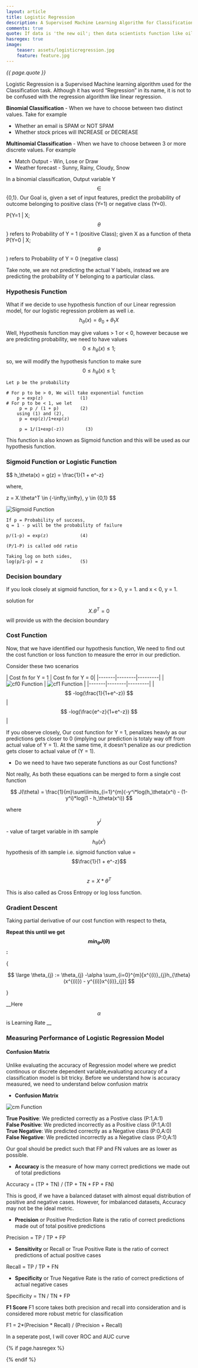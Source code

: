 ```yaml
---
layout: article
title: Logistic Regression
description: A Supervised Machine Learning Algorithm for Classification
comments: true
quote: If data is 'the new oil'; then data scientists function like oil refinery, converting data into insights.
hasregex: true
image:
    teaser: assets/logisticregression.jpg
    feature: feature.jpg
---
```

<i>{{ page.quote }}</i>

Logistic Regression is a Supervised Machine learning algorithm used for the Classification task. Although it has word “Regression” in its name, it is not to be confused with the regression algorithm like linear regression.

**Binomial Classification** -  When we have to choose between two distinct values. Take for example
- Whether an email is SPAM or NOT SPAM
- Whether stock prices will INCREASE or DECREASE

**Multinomial Classification** - When we have to choose between 3 or more discrete values. For example
- Match Output - Win, Lose or Draw
- Weather forecast - Sunny, Rainy, Cloudy, Snow

In a binomial classification, Output variable Y $$\in$$ {0,1}. Our Goal is, given a set of input features, predict the probability of outcome belonging to positive class (Y=1) or negative class (Y=0).

P{Y=1 \| X;$$\theta$$} refers to Probability of Y = 1 (positive Class); given X as a function of theta
<br>
P(Y=0 | X;$$\theta$$) refers to Probability of Y = 0 (negative class)

Take note, we are not predicting the actual Y labels, instead we are predicting the probability of Y belonging to a particular class.

### Hypothesis Function

What if we decide to use hypothesis function of our Linear regression model, for our logistic regression problem as well i.e. $$ h_\theta(x) = \theta_0 + \theta_1X $$

Well, Hypothesis function may give values > 1 or < 0, however because we are predicting probability, we need to have values $$0 \leq h_\theta(x) \leq 1; $$

so, we will modify the hypothesis function to  make sure 
$$
0 \leq h_\theta(x) \leq 1; 
$$

```
Let p be the probability

# For p to be > 0, We will take exponential function
    p = exp(z)              (1)
# For p to be < 1, we let
     p = p / (1 + p)        (2)
    using (1) and (2),
     p = exp(z)/1+exp(z)

     p = 1/(1+exp(-z))        (3)

```

This function is also known as Sigmoid function and this will be used as our hypothesis function.

### Sigmoid Function or Logistic Function

$$
h_\theta(x) = g(z) = \frac{1}{1 + e^-z}

  where,

z = X.\theta^T \in \{-\infty,\infty\}, y \in \{0,1\}
$$

![Sigmoid Function]({{site.url}}/images/assets/LogisticRegression/sigmoid.png)

```
If p = Probability of success,
q = 1 - p will be the probability of failure

p/(1-p) = exp(z)            (4)

(P/1-P) is called odd ratio

Taking log on both sides,
log(p/1-p) = z              (5)
```

### Decision boundary

If you look closely at sigmoid function, for x > 0, y = 1. and x < 0, y = 1. 

solution for $$X.\theta^T = 0$$ will provide us with the decision boundary

### Cost Function

Now, that we have identified our hypothesis function, We need to find out the cost function or loss function to measure the error in our prediction.

Consider these two scenarios

| Cost fn for Y = 1 | Cost fn for Y = 0|
|-------|--------|---------|
| ![cf0 Function]({{site.url}}/images/assets/LogisticRegression/cf0.png) | ![cf1 Function]({{site.url}}/images/assets/LogisticRegression/cf1.png) | 
|-------|--------|---------|
| $$ -log(\frac{1}{1+e^-z}) $$ | $$ -log(\frac{e^-z}{1+e^-z}) $$ | 

If you observe closely, Our cost function for Y = 1, penalizes heavly as our predictions gets closer to 0 (implying our prediction is totaly way off from actual value of Y = 1). At the same time, it doesn't penalize as our prediction gets closer to actual value of (Y = 1).

- Do we need to have two seperate functions as our Cost functions?

Not really, As both these equations can be merged to form a single cost function

$$
J(\theta) = \frac{1}{m}\sum\limits_{i=1}^{m}(-y^i*log(h_\theta(x^i) - (1-y^i)*log(1 - h_\theta(x^i))
$$

where

$$y^i$$ - value of target variable in ith sample<br>
$$h_\theta(x^i)$$ hypothesis of ith sample  i.e. sigmoid function value =  $$\frac{1}{1 + e^-z}$$<br>
$$z = X*\theta^T$$

This is also called as Cross Entropy or log loss function.

### Gradient Descent

Taking partial derivative of our cost function with respect to theta,
<br>

__Repeat this until we get $$min_{\theta}J(\theta)$$:__

{

$$ \large \theta_{j} := \theta_{j} -\alpha \sum_{i=0}^{m}[x^{(i)}_{j}h_{\theta}(x^{(i)}) - y^{(i)}x^{(i)}_{j}] $$

}
        
__Here $$\alpha$$ is Learning Rate __


### Measuring Performance of Logistic Regression Model

#### Confusion Matrix

Unlike evaluating the accuracy of Regression model where we predict continous or discrete dependent variable,evaluating accuracy of a classification model is bit tricky. Before we understand how is accuracy measured, we need to understand below confusion matrix

 - **Confusion Matrix**
  
![cm Function]({{site.url}}/images/assets/LogisticRegression/confusionmatrix.png)


**True Positive**: We predicted correctly as a Postive class (P:1,A:1)<br>
**False Positive**: We predicted incorrectly as a Positive class (P:1,A:0)<br>
**True Negative**: We predicted correctly as a Negative class (P:0,A:0)<br>
**False Negative**: We predicted incorrectly as a Negative class (P:0;A:1)<br>

Our goal should be predict such that FP and FN values are as lower as possible.

- **Accuracy** is the measure of how many correct predictions we made out of total predictions

Accuracy = (TP + TN) / (TP + TN + FP + FN)

This is good, if we have a balanced dataset with almost equal distribution of positive and negative cases. However, for imbalanced datasets, Accuracy may not be the ideal metric.

- **Precision** or Positive Prediction Rate is the ratio of correct predictions made out of total positive predictions

Precision = TP / TP + FP

- **Sensitivity** or Recall or True Positive Rate is the ratio of correct predictions of actual positive cases

Recall = TP / TP + FN

- **Specificity** or True Negative Rate is the ratio of correct predictions of actual negative cases

Specificity = TN / TN + FP

**F1 Score** F1 score takes both precision and recall into consideration and is considered more robust metric for classification

F1 = 2*(Precision * Recall) / (Precision + Recall)

In a seperate post, I will cover ROC and AUC curve

{% if page.hasregex %}
<script type="text/javascript" src="https://cdn.mathjax.org/mathjax/latest/MathJax.js?config=TeX-AMS-MML_HTMLorMML"></script>
{% endif %}









